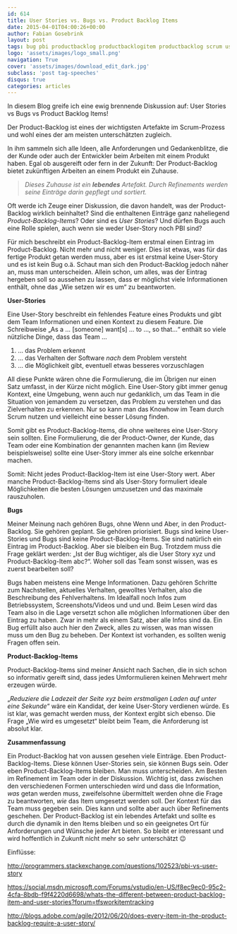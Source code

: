 ```yaml
---
id: 614
title: User Stories vs. Bugs vs. Product Backlog Items
date: 2015-04-01T04:00:26+00:00
author: Fabian Gosebrink
layout: post
tags: bug pbi productbacklog productbacklogitem productbacklog scrum userstory 
logo: 'assets/images/logo_small.png'
navigation: True
cover: 'assets/images/download_edit_dark.jpg'
subclass: 'post tag-speeches'
disqus: true
categories: articles
---
```


In diesem Blog greife ich eine ewig brennende Diskussion auf: User Stories vs Bugs vs Product Backlog Items!

Der Product-Backlog ist eines der wichtigsten Artefakte im Scrum-Prozess und wohl eines der am meisten unterschätzten zugleich.

In ihm sammeln sich alle Ideen, alle Anforderungen und Gedankenblitze, die der Kunde oder auch der Entwickler beim Arbeiten mit einem Produkt haben. Egal ob ausgereift oder fern in der Zukunft: Der Product-Backlog bietet zukünftigen Arbeiten an einem Produkt ein Zuhause.

> _Dieses Zuhause ist ein **lebendes** Artefakt. Durch Refinements werden seine Einträge darin gepflegt und sortiert._

Oft werde ich Zeuge einer Diskussion, die davon handelt, was der Product-Backlog wirklich beinhaltet? Sind die enthaltenen Einträge ganz naheliegend _Product-Backlog-Items_? Oder sind es _User Stories_? Und dürfen Bugs auch eine Rolle spielen, auch wenn sie weder User-Story noch PBI sind?

Für mich beschreibt ein Product-Backlog-Item erstmal einen Eintrag im Product-Backlog. Nicht mehr und nicht weniger. Dies ist etwas, was für das fertige Produkt getan werden muss, aber es ist erstmal keine User-Story und es ist kein Bug o.ä. Schaut man sich den Product-Backlog jedoch näher an, muss man unterscheiden. Allein schon, um alles, was der Eintrag hergeben soll so aussehen zu lassen, dass er möglichst viele Informationen enthält, ohne das „Wie setzen wir es um“ zu beantworten.

**User-Stories**

Eine User-Story beschreibt ein fehlendes Feature eines Produkts und gibt dem Team Informationen und einen Kontext zu diesem Feature. Die Schreibweise „As a … [someone] want[s] … to …, so that…“ enthält so viele nützliche Dinge, dass das Team …

  1. … das Problem erkennt
  2. … das Verhalten der Software _nach_ dem Problem versteht
  3. … die Möglichkeit gibt, eventuell etwas besseres vorzuschlagen

All diese Punkte wären ohne die Formulierung, die im Übrigen nur einen Satz umfasst, in der Kürze nicht möglich. Eine User-Story gibt immer genug Kontext, eine Umgebung, wenn auch nur gedanklich, um das Team in die Situation von jemandem zu versetzen, das Problem zu verstehen und das Zielverhalten zu erkennen. Nur so kann man das Knowhow im Team durch Scrum nutzen und vielleicht eine besser Lösung finden.

Somit gibt es Product-Backlog-Items, die ohne weiteres eine User-Story sein sollten. Eine Formulierung, die der Product-Owner, der Kunde, das Team oder eine Kombination der genannten machen kann (im Review beispielsweise) sollte eine User-Story immer als eine solche erkennbar machen.

Somit: Nicht jedes Product-Backlog-Item ist eine User-Story wert. Aber manche Product-Backlog-Items sind als User-Story formuliert ideale Möglichkeiten die besten Lösungen umzusetzen und das maximale rauszuholen.

**Bugs**

Meiner Meinung nach gehören Bugs, ohne Wenn und Aber, in den Product-Backlog. Sie gehören geplant. Sie gehören priorisiert. Bugs sind keine User-Stories und Bugs sind keine Product-Backlog-Items. Sie sind natürlich ein Eintrag im Product-Backlog. Aber sie bleiben ein Bug. Trotzdem muss die Frage geklärt werden: „Ist der Bug wichtiger, als die User Story xyz und Product-Backlog-Item abc?“. Woher soll das Team sonst wissen, was es zuerst bearbeiten soll?

Bugs haben meistens eine Menge Informationen. Dazu gehören Schritte zum Nachstellen, aktuelles Verhalten, gewolltes Verhalten, also die Beschreibung des Fehlverhaltens. Im Idealfall noch Infos zum Betriebssystem, Screenshots/Videos und und und. Beim Lesen wird das Team also in die Lage versetzt schon alle möglichen Informationen über den Eintrag zu haben. Zwar in mehr als einem Satz, aber alle Infos sind da. Ein Bug erfüllt also auch hier den Zweck, alles zu wissen, was man wissen muss um den Bug zu beheben. Der Kontext ist vorhanden, es sollten wenig Fragen offen sein.

**Product-Backlog-Items**

Product-Backlog-Items sind meiner Ansicht nach Sachen, die in sich schon so informativ gereift sind, dass jedes Umformulieren keinen Mehrwert mehr erzeugen würde.

„_Reduziere die Ladezeit der Seite xyz beim erstmaligen Laden auf unter eine Sekunde_“ wäre ein Kandidat, der keine User-Story verdienen würde. Es ist klar, was gemacht werden muss, der Kontext ergibt sich ebenso. Die Frage „Wie wird es umgesetzt“ bleibt beim Team, die Anforderung ist absolut klar.

**Zusammenfassung**

Ein Product-Backlog hat von aussen gesehen viele Einträge. Eben Product-Backlog-Items. Diese können User-Stories sein, sie können Bugs sein. Oder eben Product-Backlog-Items bleiben. Man muss unterscheiden. Am Besten im Refinement im Team oder in der Diskussion. Wichtig ist, dass zwischen den verschiedenen Formen unterschieden wird und dass die Information, _was_ getan werden muss, zweifelsohne übermittelt werden ohne die Frage zu beantworten, _wie_ das Item umgesetzt werden soll. Der Kontext für das Team muss gegeben sein. Dies kann und sollte aber auch über Refinements geschehen. Der Product-Backlog ist ein lebendes Artefakt und sollte es durch die dynamik in den Items bleiben und so ein geeignetes Ort für Anforderungen und Wünsche jeder Art bieten. So bleibt er interessant und wird hoffentlich in Zukunft nicht mehr so sehr unterschätzt 😉

Einflüsse:

<http://programmers.stackexchange.com/questions/102523/pbi-vs-user-story>

<https://social.msdn.microsoft.com/Forums/vstudio/en-US/f8ec9ec0-95c2-4cfa-8bdb-f9f4220d6698/whats-the-different-between-product-backlog-item-and-user-stories?forum=tfsworkitemtracking>

<http://blogs.adobe.com/agile/2012/06/20/does-every-item-in-the-product-backlog-require-a-user-story/>
